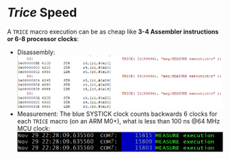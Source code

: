 # *Trice* Speed

 A `TRICE` macro execution can be as cheap like **3-4 Assembler instructions or 6-8 processor clocks**:

- Disassembly: ![./ref/MEASURE_executionCode.PNG](./ref/MEASURE_executionCode.PNG)
- Measurement: The blue SYSTICK clock counts backwards 6 clocks for each `TRICE` macro (on an ARM M0+), what is less than 100 ns @64 MHz MCU clock: ![./ref/MEASURE_executionClocks.PNG](./ref/MEASURE_executionClocks.PNG)
